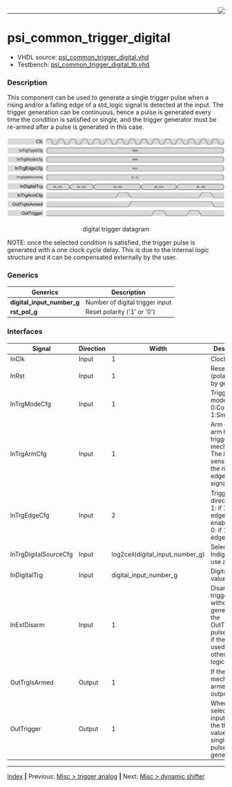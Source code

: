 <img align="right" src="../psi_logo.png">

***

# psi_common_trigger_digital

- VHDL source: [psi_common_trigger_digital.vhd](../../hdl/psi_common_trigger_digital.vhd)
- Testbench: [psi_common_trigger_digital_tb.vhd](../../testbench/psi_common_trigger_digital_tb/psi_common_trigger_digital_tb.vhd)



### Description

This component can be used to generate a single trigger pulse when a rising 
and/or a falling edge of a std_logic signal is detected at the input.
The trigger generation can be continuous, hence a pulse is generated every 
time the condition is satisfied or single, and the trigger generator must be 
re-armed after a pulse is generated in this case.

<p align="center"> <img src="ch11_10_fig49.png"> </p>
<p align="center"> digital trigger datagram</p>

NOTE: once the selected condition is satisfied, the trigger pulse is generated 
with a one clock cycle delay. This is due to the internal logic structure 
and it can be compensated externally by the user.


### Generics

Generics                      | Description
------------------------------|-------------------------------------------------------------
**digital\_input\_number\_g** |Number of digital trigger input
**rst\_pol\_g**               |Reset polarity ('1' or '0')

### Interfaces
Signal                |Direction  |Width                               |Description
----------------------|-----------|------------------------------------|--------------------------------------------------------------------------------------------------
InClk                 |Input      |1                                   |Clock
InRst                 |Input      |1                                   |Reset (polarity set by generic)
InTrgModeCfg          |Input      |1                                   |Trigger mode: 0:Continuous, 1:Single 
InTrgArmCfg           |Input      |1                                   |Arm or Dis-arm the trigger mechanism. The logic is sensitive to the rising edge of this signal.
InTrgEdgeCfg          |Input      |2                                   |Trigger edge direction: bit 1: if 1 rising edge enabled, bit 0: if 1 falling edge enabled
InTrgDigitalSourceCfg |Input      |log2ceil(digital\_input\_number\_g) |Select which IndigitalTrg use as input
InDigitalTrg          |Input      |digital\_input\_number\_g           |Digital input values
InExtDisarm           |Input      |1                                   |Disarm the trigger without generating the OutTrigger pulse. Useful if the logic is used with other trigger logic 
OutTrgIsArmed         |Output     |1                                   |If the trigger mechanism is armed, this output is 1
OutTrigger            |Output     |1                                   |When the selected input passes the threshold value, a single clock pulse is generated

***
[Index](../psi_common_index.md) **|** Previous: [Misc > trigger analog](../ch11_misc/ch11_9_trigger_analog.md) **|** Next:  [Misc > dynamic shifter](../ch11_misc/ch11_11_dyn_sft.md)
